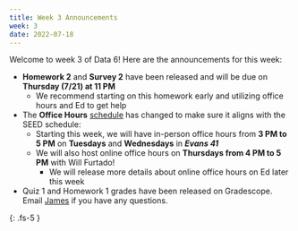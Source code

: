```yaml
---
title: Week 3 Announcements
week: 3
date: 2022-07-18
---
```


Welcome to week 3 of Data 6! Here are the announcements for this week:

* **Homework 2** and **Survey 2** have been released and will be due on **Thursday (7/21) at 11 PM**
    * We recommend starting on this homework early and utilizing office hours and Ed to get help
* The **Office Hours** [schedule](https://data6.org/su22/schedule/) has changed to make sure it aligns with the SEED schedule:
    * Starting this week, we will have in-person office hours from **3 PM to 5 PM** on **Tuesdays** and **Wednesdays** in **_Evans 41_**
    * We will also host online office hours on **Thursdays from 4 PM to 5 PM** with Will Furtado!
      * We will release more details about online office hours on Ed later this week
* Quiz 1 and Homework 1 grades have been released on Gradescope. Email [James](https://data6.org/su22/staff/) if you have any questions.

{: .fs-5 }

